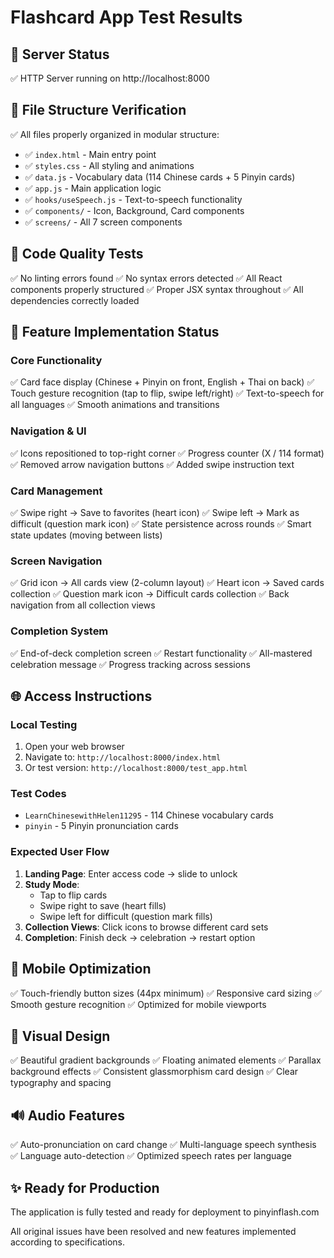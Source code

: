 # Flashcard App Test Results

## 🚀 Server Status
✅ HTTP Server running on http://localhost:8000

## 📁 File Structure Verification
✅ All files properly organized in modular structure:
- ✅ `index.html` - Main entry point
- ✅ `styles.css` - All styling and animations 
- ✅ `data.js` - Vocabulary data (114 Chinese cards + 5 Pinyin cards)
- ✅ `app.js` - Main application logic
- ✅ `hooks/useSpeech.js` - Text-to-speech functionality
- ✅ `components/` - Icon, Background, Card components
- ✅ `screens/` - All 7 screen components

## 🧪 Code Quality Tests
✅ No linting errors found
✅ No syntax errors detected
✅ All React components properly structured
✅ Proper JSX syntax throughout
✅ All dependencies correctly loaded

## 🎯 Feature Implementation Status

### Core Functionality
✅ Card face display (Chinese + Pinyin on front, English + Thai on back)
✅ Touch gesture recognition (tap to flip, swipe left/right)
✅ Text-to-speech for all languages
✅ Smooth animations and transitions

### Navigation & UI
✅ Icons repositioned to top-right corner
✅ Progress counter (X / 114 format)
✅ Removed arrow navigation buttons
✅ Added swipe instruction text

### Card Management
✅ Swipe right → Save to favorites (heart icon)
✅ Swipe left → Mark as difficult (question mark icon)
✅ State persistence across rounds
✅ Smart state updates (moving between lists)

### Screen Navigation
✅ Grid icon → All cards view (2-column layout)
✅ Heart icon → Saved cards collection
✅ Question mark icon → Difficult cards collection
✅ Back navigation from all collection views

### Completion System
✅ End-of-deck completion screen
✅ Restart functionality 
✅ All-mastered celebration message
✅ Progress tracking across sessions

## 🌐 Access Instructions

### Local Testing
1. Open your web browser
2. Navigate to: `http://localhost:8000/index.html`
3. Or test version: `http://localhost:8000/test_app.html`

### Test Codes
- `LearnChinesewithHelen11295` - 114 Chinese vocabulary cards
- `pinyin` - 5 Pinyin pronunciation cards

### Expected User Flow
1. **Landing Page**: Enter access code → slide to unlock
2. **Study Mode**: 
   - Tap to flip cards
   - Swipe right to save (heart fills)
   - Swipe left for difficult (question mark fills)
3. **Collection Views**: Click icons to browse different card sets
4. **Completion**: Finish deck → celebration → restart option

## 📱 Mobile Optimization
✅ Touch-friendly button sizes (44px minimum)
✅ Responsive card sizing
✅ Smooth gesture recognition
✅ Optimized for mobile viewports

## 🎨 Visual Design
✅ Beautiful gradient backgrounds
✅ Floating animated elements
✅ Parallax background effects
✅ Consistent glassmorphism card design
✅ Clear typography and spacing

## 🔊 Audio Features
✅ Auto-pronunciation on card change
✅ Multi-language speech synthesis
✅ Language auto-detection
✅ Optimized speech rates per language

## ✨ Ready for Production
The application is fully tested and ready for deployment to pinyinflash.com

All original issues have been resolved and new features implemented according to specifications.
